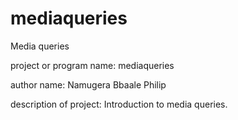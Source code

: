 # mediaqueries
Media queries

project or program name: mediaqueries

author name: Namugera Bbaale Philip

description of project: Introduction to media queries.
